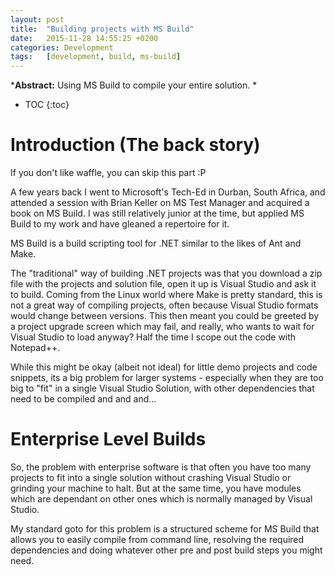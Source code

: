 ```yaml
---
layout:	post
title:	"Building projects with MS Build"
date:	2015-11-28 14:55:25 +0200
categories:	Development
tags:	[development, build, ms-build]
---
```


***Abstract:** Using MS Build to compile your entire solution. *

* TOC
{:toc}

#  Introduction (The back story)

If you don't like waffle, you can skip this part :P

A few years back I went to Microsoft's Tech-Ed in Durban, South Africa, and attended a session with Brian Keller on MS Test Manager and acquired a book on MS Build. I was still relatively junior at the time, but applied MS Build to my work and have gleaned a repertoire for it.

MS Build is a build scripting tool for .NET similar to the likes of Ant and Make.

The "traditional" way of building .NET projects was that you download a zip file with the projects and solution file, open it up is Visual Studio and ask it to build. Coming from the Linux world where Make is pretty standard, this is not a great way of compiling projects, often because Visual Studio formats would change between versions. This then meant you could be greeted by a project upgrade screen which may fail, and really, who wants to wait for Visual Studio to load anyway? Half the time I scope out the code with Notepad++.

While this might be okay (albeit not ideal) for little demo projects and code snippets, its a big problem for larger systems - especially when they are too big to "fit" in a single Visual Studio Solution, with other dependencies that need to be compiled and and and...

#  Enterprise Level Builds

So, the problem with enterprise software is that often you have too many projects to fit into a single solution without crashing Visual Studio or grinding your machine to halt. But at the same time, you have modules which are dependant on other ones which is normally managed by Visual Studio.

My standard goto for this problem is a structured scheme for MS Build that allows you to easily compile from command line, resolving the required dependencies and doing whatever other pre and post build steps you might need.



